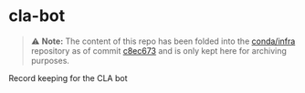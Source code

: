 # cla-bot
> ⚠️ **Note:** The content of this repo has been folded into the [conda/infra](https://github.com/conda/infra) repository as of commit [c8ec673](https://github.com/conda/clabot-config/commit/c8ec6732d8ad6ddc8e9bb49faaa52bc0897b759e) and is only kept here for archiving purposes.

Record keeping for the CLA bot
